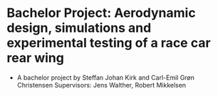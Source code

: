 # Bachelor Project: Aerodynamic design, simulations and experimental testing of a race car rear wing
- A bachelor project by Steffan Johan Kirk and Carl-Emil Grøn Christensen
Supervisors: Jens Walther, Robert Mikkelsen

